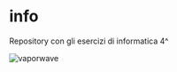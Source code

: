 # info
Repository con gli esercizi di informatica 4^

![vaporwave](https://gifimage.net/wp-content/uploads/2017/06/aesthetic-gif-8.gif)
